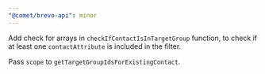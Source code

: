 ```yaml
---
"@comet/brevo-api": minor
---
```


Add check for arrays in `checkIfContactIsInTargetGroup` function, to check if at least one `contactAttribute` is included in the filter.

Pass `scope` to `getTargetGroupIdsForExistingContact`.
